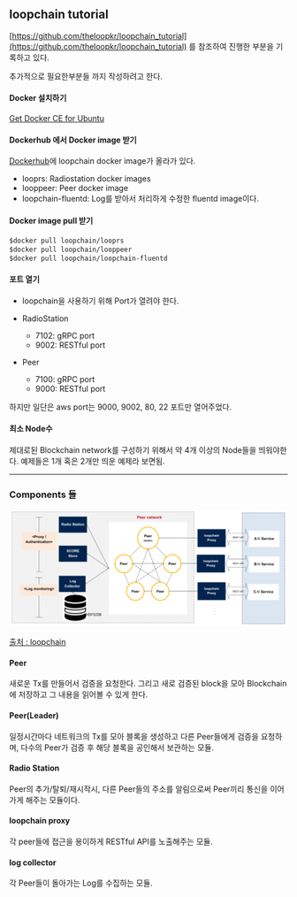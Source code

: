 ## loopchain tutorial

[https://github.com/theloopkr/loopchain_tutorial](https://github.com/theloopkr/loopchain_tutorial) 를 참조하여 진행한 부분을 기록하고 있다.

추가적으로 필요한부분들 까지 작성하려고 한다.

#### Docker 설치하기

[Get Docker CE for Ubuntu](https://docs.docker.com/install/linux/docker-ce/ubuntu/)

#### Dockerhub 에서 Docker image 받기

[Dockerhub](https://hub.docker.com/u/loopchain/)에 loopchain docker image가 올라가 있다.

* looprs: Radiostation docker images
* looppeer: Peer docker image
* loopchain-fluentd: Log를 받아서 처리하게 수정한 fluentd image이다.

#### Docker image pull 받기

~~~
$docker pull loopchain/looprs
$docker pull loopchain/looppeer
$docker pull loopchain/loopchain-fluentd
~~~

#### 포트 열기

* loopchain을 사용하기 위해 Port가 열려야 한다.

* RadioStation
	* 7102: gRPC port
	* 9002: RESTful port

* Peer
	* 7100: gRPC port
	* 9000: RESTful port


하지만 일단은 aws port는 9000, 9002, 80, 22 포트만 열어주었다.

#### 최소 Node수
제대로된 Blockchain network를 구성하기 위해서 약 4개 이상의 Node들을 띄워야한다. 예제들은 1개 혹은 2개만 띄운 예제라 보면됨.

---

### Components 들

![peer1](./Image/components.png)

[출처 : loopchain](https://github.com/theloopkr/loopchain/blob/master/README_KR.md)

#### Peer

새로운 Tx를 만들어서 검증을 요청한다. 그리고 새로 검증된 block을 모아 Blockchain에 저장하고 그 내용을 읽어볼 수 있게 한다.

#### Peer(Leader)

일정시간마다 네트워크의 Tx를 모아 블록을 생성하고 다른 Peer들에게 검증을 요청하며, 다수의 Peer가 검증 후 해당 블록을 공인해서 보관하는 모듈.

#### Radio Station

Peer의 추가/탈퇴/재시작시, 다른 Peer들의 주소를 알림으로써 Peer끼리 통신을 이어가게 해주는 모듈이다.

#### loopchain proxy

각 peer들에 접근을 용이하게 RESTful API를 노출해주는 모듈.

#### log collector

각 Peer들이 돌아가는 Log를 수집하는 모듈.
